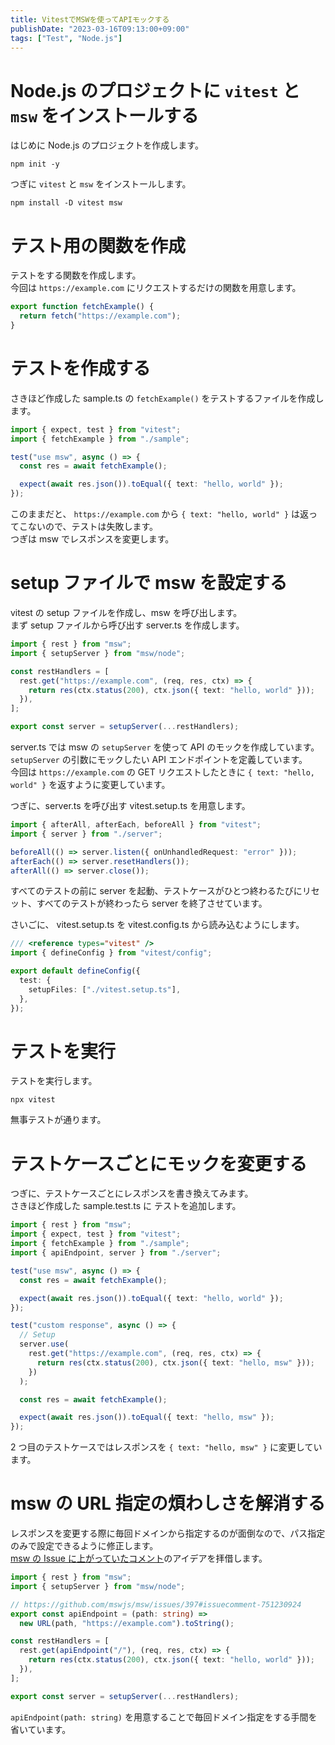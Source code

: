 ```yaml
---
title: VitestでMSWを使ってAPIモックする
publishDate: "2023-03-16T09:13:00+09:00"
tags: ["Test", "Node.js"]
---
```


# Node.js のプロジェクトに `vitest` と `msw` をインストールする

はじめに Node.js のプロジェクトを作成します。

```:Terminal
npm init -y
```

つぎに `vitest` と `msw` をインストールします。

```:Terminal
npm install -D vitest msw
```

# テスト用の関数を作成

テストをする関数を作成します。  
今回は `https://example.com` にリクエストするだけの関数を用意します。

```ts:sample.ts
export function fetchExample() {
  return fetch("https://example.com");
}
```

# テストを作成する

さきほど作成した sample.ts の `fetchExample()` をテストするファイルを作成します。

```ts:sample.test.ts
import { expect, test } from "vitest";
import { fetchExample } from "./sample";

test("use msw", async () => {
  const res = await fetchExample();

  expect(await res.json()).toEqual({ text: "hello, world" });
});
```

このままだと、 `https://example.com` から `{ text: "hello, world" }` は返ってこないので、テストは失敗します。  
つぎは msw でレスポンスを変更します。

# setup ファイルで msw を設定する

vitest の setup ファイルを作成し、msw を呼び出します。  
まず setup ファイルから呼び出す server.ts を作成します。

```ts:server.ts
import { rest } from "msw";
import { setupServer } from "msw/node";

const restHandlers = [
  rest.get("https://example.com", (req, res, ctx) => {
    return res(ctx.status(200), ctx.json({ text: "hello, world" }));
  }),
];

export const server = setupServer(...restHandlers);
```

server.ts では msw の `setupServer` を使って API のモックを作成しています。  
`setupServer` の引数にモックしたい API エンドポイントを定義しています。  
今回は `https://example.com` の GET リクエストしたときに `{ text: "hello, world" }` を返すように変更しています。

つぎに、server.ts を呼び出す vitest.setup.ts を用意します。

```ts:vitest.setup.ts
import { afterAll, afterEach, beforeAll } from "vitest";
import { server } from "./server";

beforeAll(() => server.listen({ onUnhandledRequest: "error" }));
afterEach(() => server.resetHandlers());
afterAll(() => server.close());
```

すべてのテストの前に server を起動、テストケースがひとつ終わるたびにリセット、すべてのテストが終わったら server を終了させています。

さいごに、 vitest.setup.ts を vitest.config.ts から読み込むようにします。

```ts:vitest.config.ts
/// <reference types="vitest" />
import { defineConfig } from "vitest/config";

export default defineConfig({
  test: {
    setupFiles: ["./vitest.setup.ts"],
  },
});
```

# テストを実行

テストを実行します。

```:Terminal
npx vitest
```

無事テストが通ります。

# テストケースごとにモックを変更する

つぎに、テストケースごとにレスポンスを書き換えてみます。  
さきほど作成した sample.test.ts に テストを追加します。

```ts:sample.test.ts
import { rest } from "msw";
import { expect, test } from "vitest";
import { fetchExample } from "./sample";
import { apiEndpoint, server } from "./server";

test("use msw", async () => {
  const res = await fetchExample();

  expect(await res.json()).toEqual({ text: "hello, world" });
});

test("custom response", async () => {
  // Setup
  server.use(
    rest.get("https://example.com", (req, res, ctx) => {
      return res(ctx.status(200), ctx.json({ text: "hello, msw" }));
    })
  );

  const res = await fetchExample();

  expect(await res.json()).toEqual({ text: "hello, msw" });
});
```

2 つ目のテストケースではレスポンスを `{ text: "hello, msw" }` に変更しています。

# msw の URL 指定の煩わしさを解消する

レスポンスを変更する際に毎回ドメインから指定するのが面倒なので、パス指定のみで設定できるように修正します。  
[msw の Issue に上がっていたコメント](https://github.com/mswjs/msw/issues/397#issuecomment-751230924)のアイデアを拝借します。

```ts:server.ts
import { rest } from "msw";
import { setupServer } from "msw/node";

// https://github.com/mswjs/msw/issues/397#issuecomment-751230924
export const apiEndpoint = (path: string) =>
  new URL(path, "https://example.com").toString();

const restHandlers = [
  rest.get(apiEndpoint("/"), (req, res, ctx) => {
    return res(ctx.status(200), ctx.json({ text: "hello, world" }));
  }),
];

export const server = setupServer(...restHandlers);
```

`apiEndpoint(path: string)` を用意することで毎回ドメイン指定をする手間を省いています。
